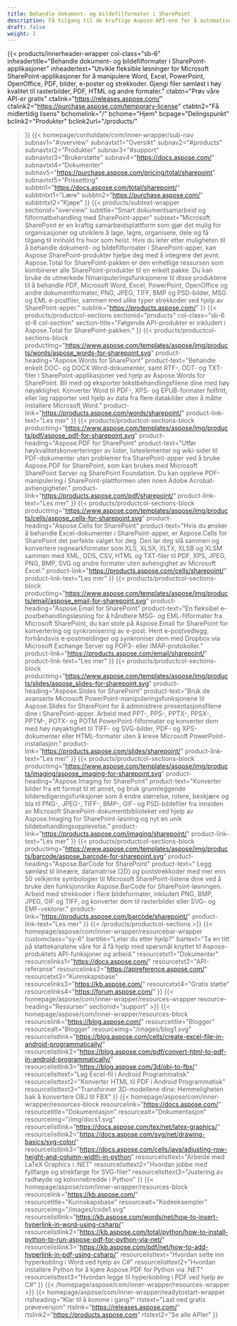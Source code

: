 ```yaml
---
title: Behandle dokument- og bildefilformater i SharePoint
description: Få tilgang til de kraftige Aspose API-ene for å automatisere redigering, konvertering og behandling av dokument- og bildefilformater i SharePoint-applikasjoner.
draft: false
weight: 1
---
```

{{< products/innerheader-wrapper col-class="sb-6"
  inheadertitle="Behandle dokument- og bildefilformater i SharePoint-applikasjoner"
  inheadertext="Utvikle fleksible løsninger for Microsoft SharePoint-applikasjoner for å manipulere Word, Excel, PowerPoint, OpenOffice, PDF, bilder, e-poster og strekkoder. Gjengi filer sømløst i høy kvalitet til rasterbilder, PDF, HTML og andre formater."
  ctabtn="Prøv våre API-er gratis"
  ctalink="https://releases.aspose.com/"
  ctalink2="https://purchase.aspose.com/temporary-license"
  ctabtn2="Få midlertidig lisens"
  bchomelink="/"
  bchome="Hjem"
  bcpage="Delingspunkt"
  bclink2="Produkter"
  bclink2url="/products/"
  >}}
  {{< homepage/conholdate/com/inner-wrapper/sub-nav 
subnav1="#overview"
subnavtxt1="Oversikt" 
subnav2="#products"
subnavtxt2="Produkter" 
subnav3="#support"
subnavtxt3="Brukerstøtte" 
subnav4="https://docs.aspose.com/"
subnavtxt4="Dokumenter" 
subnav5="https://purchase.aspose.com/pricing/total/sharepoint"
subnavtxt5="Prissetting" 
subbtn1="https://docs.aspose.com/total/sharepoint/"
subbtntxt1="Lære"
subbtn2="https://purchase.aspose.com/"
subbtntxt2="Kjøpe"
>}}
   {{< products/subtext-wrapper
   sectionid="overview" 
   subtitle="Smart dokumentsamarbeid og filformatbehandling med SharePoint-apper"
   subtext="Microsoft SharePoint er en kraftig samarbeidsplattform som gjør det mulig for organisasjoner og utviklere å lage, lagre, organisere, dele og få tilgang til innhold fra hvor som helst. Hvis du leter etter muligheten til å behandle dokument- og bildefilformater i SharePoint-apper, kan Aspose SharePoint-produkter hjelpe deg med å integrere det jevnt. Aspose.Total for SharePoint-pakken er den enhetlige ressursen som kombinerer alle SharePoint-produkter til en enkelt pakke. Du kan bruke de utmerkede filmanipuleringsfunksjonene til disse produktene til å behandle PDF, Microsoft Word, Excel, PowerPoint, OpenOffice og andre dokumentformater, PNG, JPEG, TIFF, BMP og PSD-bilder, MSG og EML e-postfiler, sammen med ulike typer strekkoder ved hjelp av SharePoint-apper."
   sublink="https://products.aspose.com/"
   >}} 
{{< products/productcol-sections
sectionid="products" 
col-class="sb-6 st-6 col-section"
section-title="Følgende API-produkter er inkludert i Aspose.Total for SharePoint-pakken:"
>}}
{{< products/productcol-sections-block
productimg="https://www.aspose.com/templates/aspose/img/products/words/aspose_words-for-sharepoint.svg"
product-heading="Aspose.Words for SharePiont"
product-text="Behandle enkelt DOC- og DOCX Word-dokumenter, samt RTF-, ODT- og TXT-filer i SharePoint-applikasjoner ved hjelp av Aspose.Words for SharePoint. Bli med og eksporter tekstbehandlingsfilene dine med høy nøyaktighet. Konverter Word til PDF-, XPS- og EPUB-formater feilfritt, eller lag rapporter ved hjelp av data fra flere datakilder uten å måtte installere Microsoft Word."
product-link="https://products.aspose.com/words/sharepoint/"
product-link-text="Les mer"
>}}
{{< products/productcol-sections-block
productimg="https://www.aspose.com/templates/aspose/img/products/pdf/aspose_pdf-for-sharepoint.svg"
product-heading="Aspose.PDF for SharePoint"
product-text="Utfør høykvalitetskonverteringer av lister, listeelementer og wiki-sider til PDF-dokumenter uten problemer fra SharePoint-apper ved å bruke Aspose.PDF for SharePoint, som kan brukes med Microsoft SharePoint Server og SharePoint Foundation. Du kan oppleve PDF-manipulering i SharePoint-plattformen uten noen Adobe Acrobat-avhengigheter."
product-link="https://products.aspose.com/pdf/sharepoint/"
product-link-text="Les mer"
>}}
{{< products/productcol-sections-block
productimg="https://www.aspose.com/templates/aspose/img/products/cells/aspose_cells-for-sharepoint.svg"
product-heading="Aspose.Cells for SharePoint"
product-text="Hvis du ønsker å behandle Excel-dokumenter i SharePoint-apper, er Aspose.Cells for SharePoint det perfekte valget for deg. Den lar deg slå sammen og konvertere regnearkformater som XLS, XLSX, XLTX, XLSB og XLSM sammen med XML, ODS, CSV, HTML og TXT-filer til PDF, XPS, JPEG, PNG, BMP, SVG og andre formater uten avhengighet av Microsoft Excel."
product-link="https://products.aspose.com/cells/sharepoint/"
product-link-text="Les mer"
>}}
{{< products/productcol-sections-block
productimg="https://www.aspose.com/templates/aspose/img/products/email/aspose_email-for-sharepoint.svg"
product-heading="Aspose.Email for SharePoint"
product-text="En fleksibel e-postbehandlingsløsning for å håndtere MSG- og EML-filformater fra Microsoft SharePoint, du kan stole på Aspose.Email for SharePoint for konvertering og synkronisering av e-post. Hent e-postvedlegg, forhåndsvis e-postmeldinger og synkroniser dem med Dropbox via Microsoft Exchange Server og POP3- eller IMAP-protokoller."
product-link="https://products.aspose.com/email/sharepoint/"
product-link-text="Les mer"
>}}
{{< products/productcol-sections-block
productimg="https://www.aspose.com/templates/aspose/img/products/slides/aspose_slides-for-sharepoint.svg"
product-heading="Aspose.Slides for SharePoint"
product-text="Bruk de avanserte Microsoft PowerPoint-manipuleringsfunksjonene til Aspose.Slides for SharePoint for å administrere presentasjonsfilene dine i SharePoint-apper. Arbeid med PPT-, PPS-, PPTX-, PPSX-, PPTM-, POTX- og POTM PowerPoint-filformater og konverter dem med høy nøyaktighet til TIFF- og SVG-bilder, PDF- og XPS-dokumenter eller HTML-formater uten å kreve Microsoft PowerPoint-installasjon."
product-link="https://products.aspose.com/slides/sharepoint/"
product-link-text="Les mer"
>}}
{{< products/productcol-sections-block
productimg="https://www.aspose.com/templates/aspose/img/products/imaging/aspose_imaging-for-sharepoint.svg"
product-heading="Aspose.Imaging for SharePoint"
product-text="Konverter bilder fra ett format til et annet, og bruk grunnleggende bilderedigeringsfunksjoner som å endre størrelse, rotere, beskjære og bla til PNG-, JPEG-, TIFF-, BMP-, GIF- og PSD-bildefiler fra innsiden av Microsoft SharePoint-dokumentbiblioteket ved hjelp av Aspose.Imaging for SharePoint-løsning og nyt en unik bildebehandlingsopplevelse."
product-link="https://products.aspose.com/imaging/sharepoint/"
product-link-text="Les mer"
>}}
{{< products/productcol-sections-block
productimg="https://www.aspose.com/templates/aspose/img/products/barcode/aspose_barcode-for-sharepoint.svg"
product-heading="Aspose.BarCode for SharePoint"
product-text=" Legg sømløst til lineære, datamatrise (2D) og poststrekkoder med mer enn 50 velkjente symbologier til Microsoft SharePoint-listene dine ved å bruke den funksjonsrike Aspose.BarCode for SharePoint-løsningen. Arbeid med strekkoder i flere bildeformater, inkludert PNG, BMP, JPEG, GIF og TIFF, og konverter dem til rasterbilder eller SVG- og EMF-vektorer."
product-link="https://products.aspose.com/barcode/sharepoint/"
product-link-text="Les mer"
>}} 
{{< /products/productcol-sections >}}
{{< homepage/aspose/com/inner-wrapper/resourcebar-wrapper
customclass="sy-6"
bartitle="Leter du etter hjelp?"
bartext="Ta en titt på støttekanalene våre for å få hjelp med spørsmål knyttet til Aspose-produktets API-funksjoner og arbeid."
resourcetxt1="Dokumenter"
resourcelinks1="https://docs.aspose.com/"
resourcetxt2="API-referanse"
resourcelinks2="https://apireference.aspose.com/"
resourcetxt3="Kunnskapsbase"
resourcelinks3="https://kb.aspose.com/"
resourcetxt4="Gratis støtte"
resourcelinks4="https://forum.aspose.com/"
>}}
{{< homepage/aspose/com/inner-wrapper/resources-wrapper
resource-heading="Ressurser"
sectionid="support" >}}
{{< homepage/aspose/com/inner-wrapper/resources-block
resourcelink="https://blog.aspose.com/"
resourcetitle="Blogger"
resourcealt="Blogger"
resourceimg="/images/blog1.svg"
resourcelistlink="https://blog.aspose.com/cells/create-excel-file-in-android-programmatically/"
resourcelistlink2="https://blog.aspose.com/pdf/convert-html-to-pdf-in-android-programmatically/"
resourcelistlink3="https://blog.aspose.com/3d/obj-to-fbx/"
resourcelisttext="Lag Excel-fil i Android Programmatisk"
resourcelisttext2="Konverter HTML til PDF i Android Programmatisk"
resourcelisttext3="Transformer 3D-modellene dine: Hemmeligheten bak å konvertere OBJ til FBX"
>}}
{{< homepage/aspose/com/inner-wrapper/resources-block
resourcelink="https://docs.aspose.com/"
resourcetitle="Dokumentasjon"
resourcealt="Dokumentasjon"
resourceimg="/img/docs1.svg"
resourcelistlink="https://docs.aspose.com/tex/net/latex-graphics/"
resourcelistlink2="https://docs.aspose.com/svg/net/drawing-basics/svg-color/"
resourcelistlink3="https://docs.aspose.com/cells/java/adjusting-row-height-and-column-width-in-python"
resourcelisttext="Arbeide med LaTeX Graphics i .NET"
resourcelisttext2="Hvordan jobbe med fyllfarge og strekfarge for SVG-filer"
resourcelisttext3="Justering av radhøyde og kolonnebredde i Python"
>}}
{{< homepage/aspose/com/inner-wrapper/resources-block
resourcelink="https://kb.aspose.com/"
resourcetitle="Kunnskapsbase"
resourcealt="Kodeeksempler"
resourceimg="/images/code1.svg"
resourcelistlink="https://kb.aspose.com/words/net/how-to-insert-hyperlink-in-word-using-csharp/"
resourcelistlink2="https://kb.aspose.com/total/python/how-to-install-python-to-run-aspose-pdf-for-python-via-net/"
resourcelistlink3="https://kb.aspose.com/pdf/net/how-to-add-hyperlink-in-pdf-using-csharp/"
resourcelisttext="Hvordan sette inn hyperkobling i Word ved hjelp av C#"
resourcelisttext2="Hvordan installere Python for å kjøre Aspose.PDF for Python via .NET"
resourcelisttext3="Hvordan legge til hyperkobling i PDF ved hjelp av C#"
>}}
{{< /homepage/aspose/com/inner-wrapper/resources-wrapper >}}
{{< homepage/aspose/com/inner-wrapper/readytostart-wrapper
rtsheading="Klar til å komme i gang?"
rtstext="Last ned gratis prøveversjon"
rtslink="https://releases.aspose.com/"
rtslink2="https://products.aspose.com"
rtstext2="Se alle APIer" 
>}}
